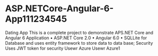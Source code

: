 # ASP.NETCore-Angular-6-App111234545
Dating App 
This is a complete project to demonstrate APS.NET Core and Angular 6 Application
•	ASP.NET Core 2.0
•	Angular 6.0
•	SQLLite for Database and uses entity framework to store data to data base;
Security
Uses JWT token for security
Usewr Azure
Usewr Azure1
